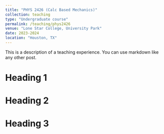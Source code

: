 ```yaml
---
title: "PHYS 2426 (Calc Based Mechanics)"
collection: teaching
type: "Undergraduate course"
permalink: /teaching/phys2426
venue: "Lone Star College, University Park"
date: 2023-2024
location: "Houston, TX"
---
```


This is a description of a teaching experience. You can use markdown like any other post.

Heading 1
======

Heading 2
======

Heading 3
======
